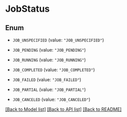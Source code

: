 # JobStatus

## Enum


* `JOB_UNSPECIFIED` (value: `"JOB_UNSPECIFIED"`)

* `JOB_PENDING` (value: `"JOB_PENDING"`)

* `JOB_RUNNING` (value: `"JOB_RUNNING"`)

* `JOB_COMPLETED` (value: `"JOB_COMPLETED"`)

* `JOB_FAILED` (value: `"JOB_FAILED"`)

* `JOB_PARTIAL` (value: `"JOB_PARTIAL"`)

* `JOB_CANCELED` (value: `"JOB_CANCELED"`)


[[Back to Model list]](../README.md#documentation-for-models) [[Back to API list]](../README.md#documentation-for-api-endpoints) [[Back to README]](../README.md)


